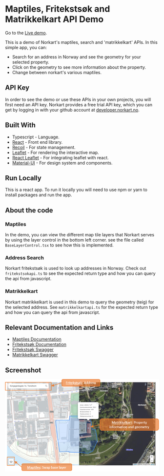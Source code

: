 # Maptiles, Fritekstsøk and Matrikkelkart API Demo

Go to the [Live demo](https://mango-flower-0fd4d4b03.azurestaticapps.net/).

This is a demo of Norkart's maptiles, search and 'matrikkelkart' APIs. In this simple app, you can:
- Search for an address in Norway and see the geometry for your selected property.
- Click on the geometry to see more information about the property.
- Change between norkart's various maptiles. 

## API Key
In order to see the demo or use these APIs in your own projects, you will first need an API key. Norkart provides a free trial API key, which you can get by logging in with your github account at [developer.norkart.no](https://developer.norkart.no/).

## Built With
- Typescript - Language.
- [React](https://reactjs.org//) - Front end library.
- [Recoil](https://recoiljs.org/) - For state management.
- [Leaflet](https://leafletjs.com/) - For rendering the interactive map.
- [React Leaflet](https://react-leaflet.js.org/) - For integrating leaflet with react.
- [Material-UI](https://material-ui.com/) - For design system and components.

## Run Locally
This is a react app. To run it locally you will need to use npm or yarn to install packages and run the app.

## About the code
### Maptiles
In the demo, you can view the different map tile layers that Norkart serves by using the layer control in the bottom left corner. see the file called ` BaseLayerControl.tsx` to see how this is implemented.

### Address Search
Norkart fritekstsøk is used to look up addresses in Norway. Check out `fritekstsokapi.ts` to see the expected return type and how you can query the api from javascript.

### Matrikkelkart
Norkart matrikkelkart is used in this demo to query the geometry (teig) for the selected address. See `matrikkelkartapi.ts` for the expected return type and how you can query the api from javascript.


## Relevant Documentation and Links
- [Maptiles Documentation](https://github.com/Norkart/API-documentation/blob/main/API-maptiles/README.md)
- [Fritekstsøk Documentation](https://github.com/Norkart/API-documentation/tree/main/API-fritekstsok)
- [Fritekstsøk Swagger](https://www.webatlas.no/WAAPI-FritekstSok/swagger-ui/)
- [Matrikkelkart Swagger](https://www.webatlas.no/WAAPI-Matrikkelkart/swagger-ui/)

## Screenshot
![screenshot](./public/screenshot.png)
